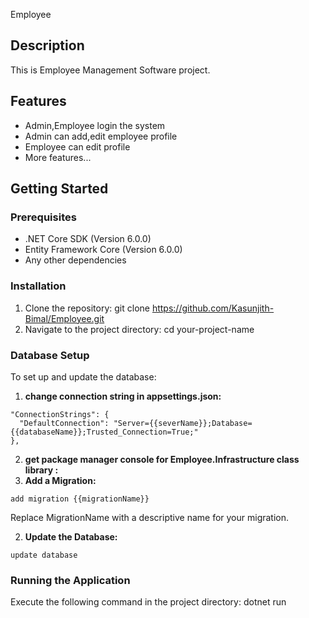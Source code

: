 Employee
## Description
This is Employee Management Software
project.
## Features
- Admin,Employee login the system
- Admin can add,edit employee profile
- Employee can edit profile
- More features...
## Getting Started
### Prerequisites
- .NET Core SDK (Version 6.0.0)
- Entity Framework Core (Version 6.0.0)
- Any other dependencies
### Installation
1. Clone the repository:
 git clone https://github.com/Kasunjith-Bimal/Employee.git
2. Navigate to the project directory:
 cd your-project-name
### Database Setup
To set up and update the database:
1. **change connection string in appsettings.json:**

```
"ConnectionStrings": {
  "DefaultConnection": "Server={{severName}};Database={{databaseName}};Trusted_Connection=True;"
},
```
2. **get package manager console for Employee.Infrastructure class library :**
  1. **Add a Migration:**
   ```
   add migration {{migrationName}}
   ```
   Replace MigrationName with a descriptive name for your migration.
   
  2. **Update the Database:**
   ```
   update database
   ```
### Running the Application
Execute the following command in the project directory:
dotnet run

